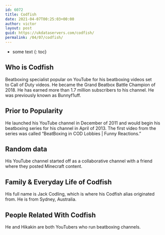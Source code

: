 ```yaml
---
id: 6072
title: Codfish
date: 2021-04-07T00:25:03+00:00
author: victor
layout: post
guid: https://ukdataservers.com/codfish/
permalink: /04/07/codfish/
---
```


* some text
{: toc}


## Who is Codfish



Beatboxing specialist popular on YouTube for his beatboxing videos set to Call of Duty videos. He became the Grand Beatbox Battle Champion of 2018. He has earned more than 1.7 million subscribers to his channel. He was previously known as Bunnyf1uff. 

                
                
                
## Prior to Popularity



He launched his YouTube channel in December of 2011 and would begin his beatboxing series for his channel in April of 2013. The first video from the series was called &#8220;BeatBoxing in COD Lobbies | Funny Reactions.&#8221;

                
                
                
## Random data



His YouTube channel started off as a collaborative channel with a friend where they posted Minecraft content.

                
                
                
## Family & Everyday Life of Codfish



His full name is Jack Codling, which is where his Codfish alias originated from. He is from Sydney, Australia.

                
                
                
## People Related With Codfish



He and Hikakin are both YouTubers who run beatboxing channels.

                
              
            
          
          
          